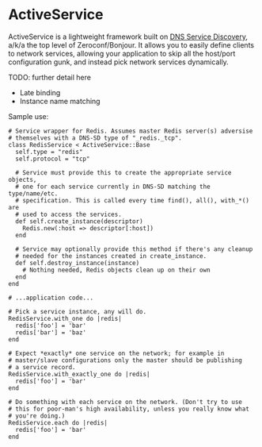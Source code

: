 ActiveService
=============

ActiveService is a lightweight framework built on [DNS Service Discovery][1], a/k/a the top level of Zeroconf/Bonjour. It allows you to easily define clients to network services, allowing your application to skip all the host/port configuration gunk, and instead pick network services dynamically.

[1]: http://www.dns-sd.org/

TODO: further detail here

- Late binding
- Instance name matching

Sample use:

    # Service wrapper for Redis. Assumes master Redis server(s) adversise
    # themselves with a DNS-SD type of "_redis._tcp".
    class RedisService < ActiveService::Base
      self.type = "redis"
      self.protocol = "tcp"

      # Service must provide this to create the appropriate service objects,
      # one for each service currently in DNS-SD matching the type/name/etc.
      # specification. This is called every time find(), all(), with_*() are
      # used to access the services.
      def self.create_instance(descriptor)
        Redis.new(:host => descriptor[:host])
      end
      
      # Service may optionally provide this method if there's any cleanup
      # needed for the instances created in create_instance.
      def self.destroy_instance(instance)
        # Nothing needed, Redis objects clean up on their own
      end
    end
    
    # ...application code...
    
    # Pick a service instance, any will do.
    RedisService.with_one do |redis|
      redis['foo'] = 'bar'
      redis['bar'] = 'baz'
    end
    
    # Expect *exactly* one service on the network; for example in
    # master/slave configurations only the master should be publishing
    # a service record.
    RedisService.with_exactly_one do |redis|
      redis['foo'] = 'bar'
    end
    
    # Do something with each service on the network. (Don't try to use
    # this for poor-man's high availability, unless you really know what
    # you're doing.)
    RedisService.each do |redis|
      redis['foo'] = 'bar'
    end
